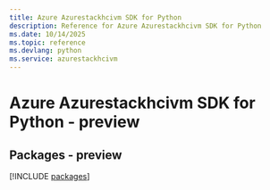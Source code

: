 ```yaml
---
title: Azure Azurestackhcivm SDK for Python
description: Reference for Azure Azurestackhcivm SDK for Python
ms.date: 10/14/2025
ms.topic: reference
ms.devlang: python
ms.service: azurestackhcivm
---
```

# Azure Azurestackhcivm SDK for Python - preview
## Packages - preview
[!INCLUDE [packages](azurestackhcivm-index.md)]